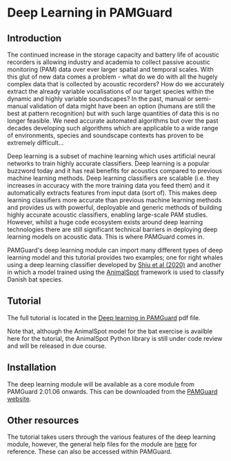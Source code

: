 # Deep Learning in PAMGuard

## Introduction
The continued increase in the storage capacity and battery life of acoustic recorders is allowing industry and academia to collect passive acoustic monitoring (PAM) data over ever larger spatial and temporal scales. With this glut of new data comes a problem - what do we do with all the hugely complex data that is collected by acoustic recorders? How do we accurately extract the already variable vocalisations of our target species within the dynamic and highly variable soundscapes? In the past, manual or semi-manual validation of data might have been an option (humans are still the best at pattern recognition) but with such large quantities of data this is no longer feasible. We need accurate automated algorithms but over the past decades developing such algorithms which are applicable to a wide range of environments, species and soundscape contexts has proven to be extremely difficult...

Deep learning is a subset of machine learning which uses artificial neural networks to train highly accurate classifiers. Deep learning is a popular buzzword today and it has real benefits for acoustics compared to previous machine learning methods. Deep learning classifiers are scalable (i.e. they increases in accuracy with the more training data you feed them) and it automatically extracts features from input data (sort of). This makes deep learning classifiers more accurate than previous machine learning methods and provides us with powerful, deployable and generic methods of building highly accurate acoustic classifiers, enabling large-scale PAM studies. However, whilst a huge code ecosystem exists around deep learning technologies there are still significant technical barriers in deploying deep learning models on acoustic data. This is where PAMGuard comes in. 

PAMGuard's deep learning module can import many different types of deep learning model and this tutorial provides two examples; one for right whales using a deep learning classifier developed by [Shiu et al (2020)](https://www.nature.com/articles/s41598-020-57549-y) and another in which a model trained using the [AnimalSpot](https://github.com/ChristianBergler/ANIMAL-SPOT) framework is used to classify Danish bat species. 

## Tutorial
The full tutorial is located in the [Deep learning in PAMGuard](https://github.com/macster110/PAMGuard_resources/blob/main/deep_learning/Deep%20learning%20in%20PAMGuard.pdf) pdf file. 

Note that, although the AnimalSpot model for the bat exercise is availble here for the tutorial, the AnimalSpot Python library is still under code review and will be released in due course. 

## Installation
The deep learning module will be available as a core module from PAMGuard 2.01.06 onwards. This can be downloaded from the [PAMGuard website](https://pamguard.org).

## Other resources
The tutorial takes users through the various features of the deep learning module, however, the general help files for the module are [here](https://github.com/macster110/PAMGuard_DeepLearningSegmenter/blob/master/deep_learning_help.md) for reference. These can also be accessed within PAMGuard. 
